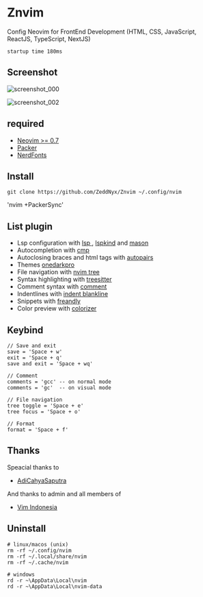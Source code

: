 # Znvim
Config Neovim for FrontEnd Development
(HTML, CSS, JavaScript, ReactJS, TypeScript, NextJS)

`startup time 180ms`

## Screenshot
![screenshot_000](https://user-images.githubusercontent.com/96564938/222938244-7d82a34c-4754-475b-9641-eae8087b6b3c.png)

![screenshot_002](https://user-images.githubusercontent.com/96564938/222938250-28b1be25-b551-477c-9ffe-d161b49fe24e.png)


## required
- [Neovim >= 0.7](https://neovim.io)
- [Packer](https://github.com/wbthomason/packer.nvim)
- [NerdFonts](https://nerdfonts.com)


## Install
```
git clone https://github.com/ZeddNyx/Znvim ~/.config/nvim

```
'nvim +PackerSync'


## List plugin
- Lsp configuration with [lsp ](https://github.com/neovim/nvim-lspconfig), [lspkind](https://github.com/onsails/lspkind.nvim) and [mason](https://github.com/williamboman/mason.nvim)
- Autocompletion with [cmp](https://github.com/hrsh7th/nvim-cmp)
- Autoclosing braces and html tags with [autopairs](https://github.com/windwp/nvim-autopairs)
- Themes [onedarkpro](https://github.com/olimorris/onedarkpro.nvim)
- File navigation with [nvim tree](https://github.com/kyazdani42/nvim-tree.lua)
- Syntax highlighting with [treesitter](https://github.com/nvim-treesitter/nvim-treesitter)
- Comment syntax with [comment](https://github.com/numToStr/Comment.nvim)
- Indentlines with [indent blankline](https://github.com/lukas-reineke/indent-blankline.nvim)
- Snippets with [freandly](https://github.com/rafamadriz/friendly-snippets)
- Color preview with [colorizer](https://github.com/NvChad/nvim-colorizer)


## Keybind 
```
// Save and exit
save = 'Space + w'
exit = 'Space + q'
save and exit = 'Space + wq'

// Comment
comments = 'gcc' -- on normal mode 
comments = 'gc'  -- on visual mode

// File navigation
tree toggle = 'Space + e'
tree focus = 'Space + o'

// Format
format = 'Space + f'
```

## Thanks
Speacial thanks to
- [AdiCahyaSaputra](https://github.com/AdiCahyaSaputra)

And thanks to admin and all members of
- [Vim Indonesia](https://t.me/VimID)


## Uninstall
```
# linux/macos (unix)
rm -rf ~/.config/nvim
rm -rf ~/.local/share/nvim
rm -rf ~/.cache/nvim

# windows
rd -r ~\AppData\Local\nvim
rd -r ~\AppData\Local\nvim-data
```
